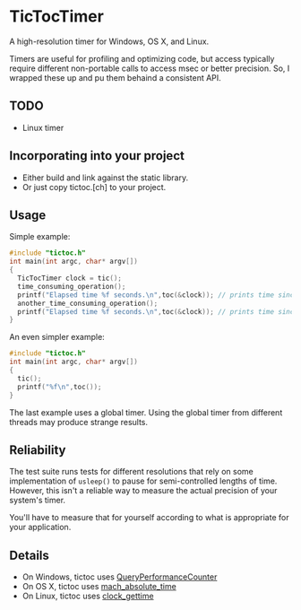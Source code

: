# TicTocTimer

A high-resolution timer for Windows, OS X, and Linux.

Timers are useful for profiling and optimizing code, but access typically
require different non-portable calls to access msec or better precision.  So, I
wrapped these up and pu them behaind a consistent API.

## TODO

 - Linux timer 

## Incorporating into your project

 - Either build and link against the static library.
 - Or just copy tictoc.[ch] to your project.

## Usage

Simple example:

```c
#include "tictoc.h"
int main(int argc, char* argv[])
{ 
  TicTocTimer clock = tic();
  time_consuming_operation();
  printf("Elapsed time %f seconds.\n",toc(&clock)); // prints time since last tic()  
  another_time_consuming_operation();
  printf("Elapsed time %f seconds.\n",toc(&clock)); // prints time since last toc()
}
```

An even simpler example:

```c
#include "tictoc.h"
int main(int argc, char* argv[])
{ 
  tic();
  printf("%f\n",toc());
}
```

The last example uses a global timer.  Using the global timer from different threads 
may produce strange results.

## Reliability

The test suite runs tests for different resolutions that rely on some
implementation of `usleep()` to pause for semi-controlled lengths of 
time.  However, this isn't a reliable way to measure the actual 
precision of your system's timer.

You'll have to measure that for yourself according to what is appropriate for
your application.

## Details

* On Windows, tictoc uses [QueryPerformanceCounter][1]
* On OS X, tictoc uses [mach_absolute_time][2]
* On Linux, tictoc uses [clock_gettime][3]

[1]: http://msdn.microsoft.com/en-us/library/windows/desktop/ms644904(v=vs.85).aspx
[2]: https://developer.apple.com/library/mac/#documentation/Darwin/Conceptual/KernelProgramming/services/services.html
[3]: http://www.tin.org/bin/man.cgi?section=3&topic=clock_gettime

